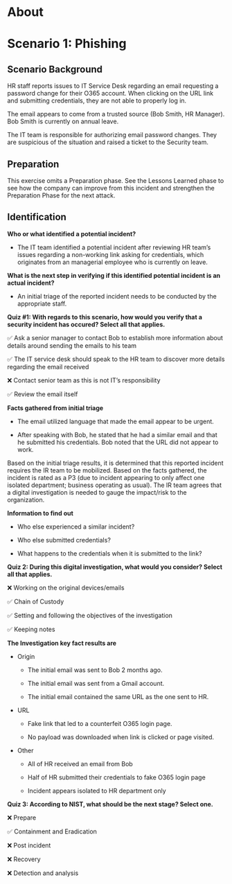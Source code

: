 # About





# Scenario 1: Phishing

## Scenario Background
HR staff reports issues to IT Service Desk regarding an email requesting a password change for their O365 account.
When clicking on the URL link and submitting credentials, they are not able to properly log in.


The email appears to come from a trusted source (Bob Smith, HR Manager). Bob Smith is currently on annual leave.


The IT team is responsible for authorizing email password changes. They are suspicious of the situation and raised a ticket to the Security team.

## Preparation 
This exercise omits a Preparation phase. See the Lessons Learned phase to see how the company can improve from this incident and strengthen the Preparation Phase for the next attack.


## Identification
**Who or what identified a potential incident?**

- The IT team identified a potential incident after reviewing HR team’s issues regarding a non-working link asking for credentials, which originates from an managerial employee who is currently on leave.

**What is the next step in verifying if this identified potential incident is an actual incident?**
- An initial triage of the reported incident needs to be conducted by the appropriate staff.

**Quiz #1: With regards to this scenario, how would you verify that a security incident has occured? Select all that applies.**

:white_check_mark: Ask a senior manager to contact Bob to establish more information about details around sending the emails to his team

:white_check_mark: The IT service desk should speak to the HR team to discover more details regarding the email received

:x: Contact senior team as this is not IT’s responsibility

:white_check_mark: Review the email itself


**Facts gathered from initial triage**

- The email utilized language that made the email appear to be urgent.

- After speaking with Bob, he stated that he had a similar email and that he submitted his credentials. Bob noted that the URL did not appear to work.


Based on the initial triage results, it is determined that this reported incident requires the IR team to be mobilized. 
Based on the facts gathered, the incident is rated as a P3 (due to incident appearing to only affect one isolated department; business operating as usual). The IR team agrees that a digital investigation is needed to gauge the impact/risk to the organization.


**Information to find out**

- Who else experienced a similar incident?

- Who else submitted credentials?

- What happens to the credentials when it is submitted to the link?


**Quiz 2: During this digital investigation, what would you consider? Select all that applies.**

:x: Working on the original devices/emails

:white_check_mark: Chain of Custody

:white_check_mark: Setting and following the objectives of the investigation

:white_check_mark: Keeping notes


**The Investigation key fact results are**
- Origin
    - The initial email was sent to Bob 2 months ago.

    - The initial email was sent from a Gmail account.

    - The initial email contained the same URL as the one sent to HR.

- URL
    - Fake link that led to a counterfeit O365 login page.

    - No payload was downloaded when link is clicked or page visited.

- Other
    - All of HR received an email from Bob

    - Half of HR submitted their credentials to fake O365 login page

    - Incident appears isolated to HR department only


**Quiz 3: According to NIST, what should be the next stage? Select one.**

:x: Prepare

:white_check_mark: Containment and Eradication

:x: Post incident

:x: Recovery

:x: Detection and analysis
